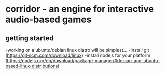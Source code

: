 # corridor - an engine for interactive audio-based games

## getting started
-working on a ubuntu/debian linux distro will be simplest...
-install git (https://git-scm.com/download/linux)
-install nodejs for your platform (https://nodejs.org/en/download/package-manager/#debian-and-ubuntu-based-linux-distributions)
